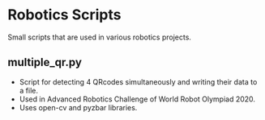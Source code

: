 # Robotics Scripts

Small scripts that are used in various robotics projects.

## multiple_qr.py

* Script for detecting 4 QRcodes simultaneously and writing their data to a file.
* Used in Advanced Robotics Challenge of World Robot Olympiad 2020.
* Uses open-cv and pyzbar libraries.